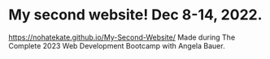 # My second website! Dec 8-14, 2022.
https://nohatekate.github.io/My-Second-Website/
Made during The Complete 2023 Web Development Bootcamp with Angela Bauer.
